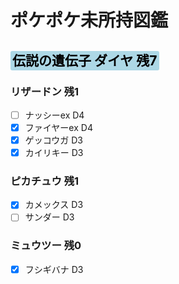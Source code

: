 # ポケポケ未所持図鑑
<!--
Highlight code
<span style="background:BGcolor;color:TXcolor;border-radius:3px;padding:3px;">
</span>
--->
## <span style="background: lightblue;color:black;border-radius:3px;padding:3px;">伝説の遺伝子 ダイヤ 残7</span>

### リザードン 残1
- [ ] ナッシーex D4
- [x] ファイヤーex D4
- [x] ゲッコウガ D3
- [x] カイリキー D3

### ピカチュウ 残1
- [x] カメックス D3
- [ ] サンダー D3

### ミュウツー 残0
- [x] フシギバナ D3